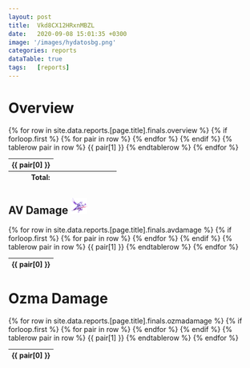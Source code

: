 ```yaml
---
layout: post 
title:  Vkd8CX12HRxnMBZL
date:   2020-09-08 15:01:35 +0300
image: '/images/hydatosbg.png'
categories: reports
dataTable: true
tags:   [reports]
---
```

# Overview
<table id="reportoverview" class="display" width="100%">
  {% for row in site.data.reports.[page.title].finals.overview %}
    {% if forloop.first %}
    <thead>
    <tr>
      {% for pair in row %}
        <th>{{ pair[0] }}</th>
      {% endfor %}
    </tr>
    </thead>
    {% endif %}
    {% tablerow pair in row %}
      {{ pair[1] }}
    {% endtablerow %}
  {% endfor %}
        <tfoot>
            <tr>
                <th colspan="4" style="text-align:right;white-space: nowrap;">Total:</th>
                <th style="white-space: nowrap"></th>
                <th style="white-space: nowrap"></th>
                <th style="white-space: nowrap"></th>
                <th style="white-space: nowrap"></th>
                <th style="white-space: nowrap"></th>
                <th style="white-space: nowrap"></th>
                <th style="white-space: nowrap"></th>
                <th style="white-space: nowrap"></th>
                <th style="white-space: nowrap"></th>
            </tr>
        </tfoot>
</table>

<script>
$('#reportoverview').DataTable({
        paging: true;,
        "searching": false,
        responsive: true,
        "info" : false,
	"columnDefs": [
        	{
                "targets": [ 2 ],
                "data": "FFlogs",
                "render": function ( data, type, full, meta ) {
                        return '<a href="https://www.fflogs.com/reports/'+data+'">Link</a>';
                }
            }

	],
        "footerCallback": function ( row, data, start, end, display ) {
            var api = this.api(), data;
 
            // Remove the formatting to get integer data for summation
            var intVal = function ( i ) {
                return typeof i === 'string' ?
                    i.replace(/[\$,]/g, '')*1 :
                    typeof i === 'number' ?
                        i : 0;
            };
 
            // Total over all pages
            total = api
                .column( 3 )
                .data()
                .reduce( function (a, b) {
                    return intVal(a) + intVal(b);
                }, 0 );
 
            pageTotal = api
                .column( 3, { page: 'current'} )
                .data()
                .reduce( function (a, b) {
                    return intVal(a) + intVal(b);
                }, 0 );
 
            // Update footer
            $( api.column( 3 ).footer() ).html(
                '$'+pageTotal +' ( $'+ total +' total)'
            );
        }
    } );
</script>

## AV Damage <img src="/images/av.png" height="32" alt=" ">
<table id="avdps" class="scrollbar-deep-purple bordered-deep-purple thin">
  {% for row in site.data.reports.[page.title].finals.avdamage %}
    {% if forloop.first %}
    <thead>
    <tr>
      {% for pair in row %}
        <th>{{ pair[0] }}</th>
      {% endfor %}
    </tr>
    </thead>
    {% endif %}
    {% tablerow pair in row %}
      {{ pair[1] }}
    {% endtablerow %}
  {% endfor %}
</table>

<script>
$('#avdps').DataTable({
        paging: false,
        "order": [[ 3, "desc" ]],
        scrollY: 400,
        "searching": true,
        responsive: true,
        "info" : false,
        "columnDefs": [
	    {
                "targets": [ 3,4,5,6 ],
                "visible": false,
                "searchable": false
            },
            {
                "targets": [ 0 ],
                "searchable": true,
                "data": "Job",
                "render": function ( data, type, full, meta ) {
                        return '<img src="/images/jobs/'+data+'.png" alt=" " title=""> '+data+'';
               }
	    },
            {
                "targets": [ 2 ],
                "searchable": true,
		data: 'DPS',
    		render: $.fn.dataTable.render.number( ',', '.', 0, '' )
            },
            {
                "targets": [ 1 ],
                "searchable": true,
                "data": "Name",
		defaultContent: '+data+',
                "render": function ( data, type, full, meta ) {
                        return '<img src="/images/people/'+data+'.png" width="32" height="32" alt=" " style="border-radius: 50%"> '+data+'';
                }
            }
        ]
})
</script>

# Ozma Damage
<table id="ozmadps" class="scrollbar-deep-purple bordered-deep-purple thin">
  {% for row in site.data.reports.[page.title].finals.ozmadamage %}
    {% if forloop.first %}
    <thead>
    <tr>
      {% for pair in row %}
        <th>{{ pair[0] }}</th>
      {% endfor %}
    </tr>
    </thead>
    {% endif %}
    {% tablerow pair in row %}
      {{ pair[1] }}
    {% endtablerow %}
  {% endfor %}
</table>


<script>
$('#ozmadps').DataTable({
        paging: false,
        "searching": true,
        responsive: true,
        "info" : false,
        "columnDefs": [
            {
                "targets": [ 3,4,5,6 ],
                "visible": false,
                "searchable": false
            },
            {
                "targets": [ 0 ],
                "searchable": true,
                "data": "Job",
                "render": function ( data, type, full, meta ) {
                        return '<img src="/images/jobs/'+data+'.png" alt=" " width="32" height="32"> '+data+'';
               }
            },
            {
                "targets": [ 1 ],
                "searchable": true,
                "data": "Name",
                defaultContent: '+data+',
                "render": function ( data, type, full, meta ) {
                        return '<img src="/images/people/'+data+'.png" width="32" height="32" alt=" " style="border-radius: 50%"> '+data+'';
                }
            }
        ]
})
</script>
